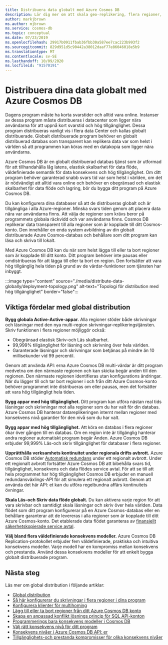 ```yaml
---
title: Distribuera data globalt med Azure Cosmos DB
description: Lär dig mer om att skala geo-replikering, flera regioner, redundans och återställning av data med globala databaser från Azure Cosmos DB, en globalt distribuerad databas tjänst för flera data modeller.
author: markjbrown
ms.author: mjbrown
ms.service: cosmos-db
ms.topic: conceptual
ms.date: 07/23/2019
ms.openlocfilehash: 29917b0911fbab36fbb30a587ee7cac223b993f2
ms.sourcegitcommit: 829d951d5c90442a38012daaf77e86046018e5b9
ms.translationtype: MT
ms.contentlocale: sv-SE
ms.lasthandoff: 10/09/2020
ms.locfileid: "91570191"
---
```

# <a name="distribute-your-data-globally-with-azure-cosmos-db"></a>Distribuera dina data globalt med Azure Cosmos DB

Dagens program måste ha korta svarstider och alltid vara online. Instanser av dessa program måste distribueras i datacenter som ligger nära användarna för att uppnå kort svarstid och hög tillgänglighet. Dessa program distribueras vanligt vis i flera data Center och kallas globalt distribuerade. Globalt distribuerade program behöver en globalt distribuerad databas som transparent kan replikera data var som helst i världen så att programmen kan köras med en datakopia som ligger nära användarna. 

Azure Cosmos DB är en globalt distribuerad databas tjänst som är utformad för att tillhandahålla låg latens, elastisk skalbarhet för data flöde, väldefinierade semantik för data konsekvens och hög tillgänglighet. Om ditt program behöver garanterad snabb svars tid var som helst i världen, om det är nödvändigt att alltid vara online och behöver en obegränsad och elastisk skalbarhet för data flöde och lagring, bör du bygga ditt program på Azure Cosmos DB.

Du kan konfigurera dina databaser så att de distribueras globalt och är tillgängliga i alla Azure-regioner. Minska svars tiden genom att placera data nära var användarna finns. Att välja de regioner som krävs beror på programmets globala räckvidd och var användarna finns. Cosmos DB replikerar data transparent till alla regioner som är kopplade till ditt Cosmos-konto. Den innehåller en enda system avbildning av din globalt distribuerade Azure Cosmos-databas och behållare som ditt program kan läsa och skriva till lokalt. 

Med Azure Cosmos DB kan du när som helst lägga till eller ta bort regioner som är kopplade till ditt konto. Ditt program behöver inte pausas eller omdistribueras för att lägga till eller ta bort en region. Den fortsätter att vara hög tillgänglig hela tiden på grund av de värdar-funktioner som tjänsten har inbyggt.

:::image type="content" source="./media/distribute-data-globally/deployment-topology.png" alt-text="Topologi för distribution med hög tillgänglighet" border="false":::

## <a name="key-benefits-of-global-distribution"></a>Viktiga fördelar med global distribution

**Bygg globala Active-Active-appar.** Alla regioner stöder både skrivningar och läsningar med den nya multi-region skrivningar-replikeringstjänsten. Skriv funktionen i flera regioner möjliggör också:

- Obegränsad elastisk Skriv-och Läs skalbarhet. 
- 99,999% tillgänglighet för läsning och skrivning över hela världen.
- Garanterade läsningar och skrivningar som betjänas på mindre än 10 millisekunder vid 99 percentil.

Genom att använda API: erna Azure Cosmos DB multi-värdar är ditt program medvetna om den närmaste regionen och kan skicka begär anden till den regionen. Den närmaste regionen identifieras utan konfigurations ändringar. När du lägger till och tar bort regioner i och från ditt Azure Cosmos-konto behöver programmet inte distribueras om eller pausas, men det fortsätter att vara hög tillgängligt hela tiden.

**Bygg appar med hög tillgänglighet.** Ditt program kan utföra nästan real tids läsningar och skrivningar mot alla regioner som du har valt för din databas. Azure Cosmos DB hanterar datareplikeringen internt mellan regioner med konsekvens nivå garantier för den nivå som du har valt.

**Bygg appar med hög tillgänglighet.** Att köra en databas i flera regioner ökar över gången till en databas. Om en region inte är tillgänglig hanterar andra regioner automatiskt program begär Anden. Azure Cosmos DB erbjuder 99,999% Läs-och skriv tillgänglighet för databaser i flera regioner.

**Upprätthålla verksamhets kontinuitet under regionala drifts avbrott.** Azure Cosmos DB stöder [Automatisk redundans](how-to-manage-database-account.md#automatic-failover) under ett regionalt avbrott. Under ett regionalt avbrott fortsätter Azure Cosmos DB att bibehålla svars tid, tillgänglighet, konsekvens och data flödes service avtal. För att se till att hela programmet har hög tillgänglighet Cosmos DB erbjuder en manuell redundansväxlings-API för att simulera ett regionalt avbrott. Genom att använda det här API: et kan du utföra regelbundna affärs kontinuitets övningar.

**Skala Läs-och Skriv data flöde globalt.** Du kan aktivera varje region för att vara skrivbar och samtidigt skala läsningar och skriv över hela världen. Data flödet som ditt program konfigurerar på en Azure Cosmos-databas eller en behållare garanterar att de levereras i alla regioner som är kopplade till ditt Azure Cosmos-konto. Det etablerade data flödet garanteras av [finansiellt säkerhetskopierade service avtal](https://azure.microsoft.com/support/legal/sla/cosmos-db/v1_3/).

**Välj bland flera väldefinierade konsekvens modeller.** Azure Cosmos DB Replication-protokollet erbjuder fem väldefinierade, praktiska och intuitiva konsekvens modeller. Varje modell har en kompromiss mellan konsekvens och prestanda. Använd dessa konsekvens modeller för att enkelt bygga globalt distribuerade program.

## <a name="next-steps"></a><a id="Next Steps"></a>Nästa steg

Läs mer om global distribution i följande artiklar:

* [Global distribution](global-dist-under-the-hood.md)
* [Så här konfigurerar du skrivningar i flera regioner i dina program](how-to-multi-master.md)
* [Konfigurera klienter för multihoming](how-to-manage-database-account.md#configure-multiple-write-regions)
* [Lägg till eller ta bort regioner från ditt Azure Cosmos DB konto](how-to-manage-database-account.md#addremove-regions-from-your-database-account)
* [Skapa en anpassad konflikt lösnings princip för SQL API-konton](how-to-manage-conflicts.md#create-a-custom-conflict-resolution-policy)
* [Programmerings bara konsekvens modeller i Cosmos DB](consistency-levels.md)
* [Välj rätt konsekvens nivå för ditt program](consistency-levels-choosing.md)
* [Konsekvens nivåer i Azure Cosmos DB API: er](consistency-levels-across-apis.md)
* [Tillgänglighets-och prestanda kompromisser för olika konsekvens nivåer](consistency-levels-tradeoffs.md)

